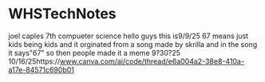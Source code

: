 # WHSTechNotes
joel caples 7th compueter science
hello guys this is9/9/25
67 means just kids being kids and it orginated from a song made by skrilla and in the song it says"67" so then people made it a meme 9?30?25
10/16/25https://www.canva.com/ai/code/thread/e6a004a2-38e8-410a-a17e-84571c690b01
